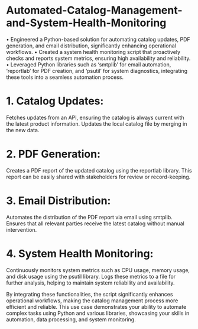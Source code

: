 # Automated-Catalog-Management-and-System-Health-Monitoring

•	Engineered a Python-based solution for automating catalog updates, PDF generation, and email distribution, significantly enhancing operational workflows.
•	Created a system health monitoring script that proactively checks and reports system metrics, ensuring high availability and reliability.
•	Leveraged Python libraries such as ‘smtplib’ for email automation, ‘reportlab’ for PDF creation, and ‘psutil’ for system diagnostics, integrating these tools into a seamless automation process.

# 1. Catalog Updates:
Fetches updates from an API, ensuring the catalog is always current with the latest product information.
Updates the local catalog file by merging in the new data.

# 2. PDF Generation:
Creates a PDF report of the updated catalog using the reportlab library.
This report can be easily shared with stakeholders for review or record-keeping.

# 3. Email Distribution:
Automates the distribution of the PDF report via email using smtplib.
Ensures that all relevant parties receive the latest catalog without manual intervention.

# 4. System Health Monitoring:
Continuously monitors system metrics such as CPU usage, memory usage, and disk usage using the psutil library.
Logs these metrics to a file for further analysis, helping to maintain system reliability and availability.


By integrating these functionalities, the script significantly enhances operational workflows, making the catalog management process more efficient and reliable. This use case demonstrates your ability to automate complex tasks using Python and various libraries, showcasing your skills in automation, data processing, and system monitoring.
